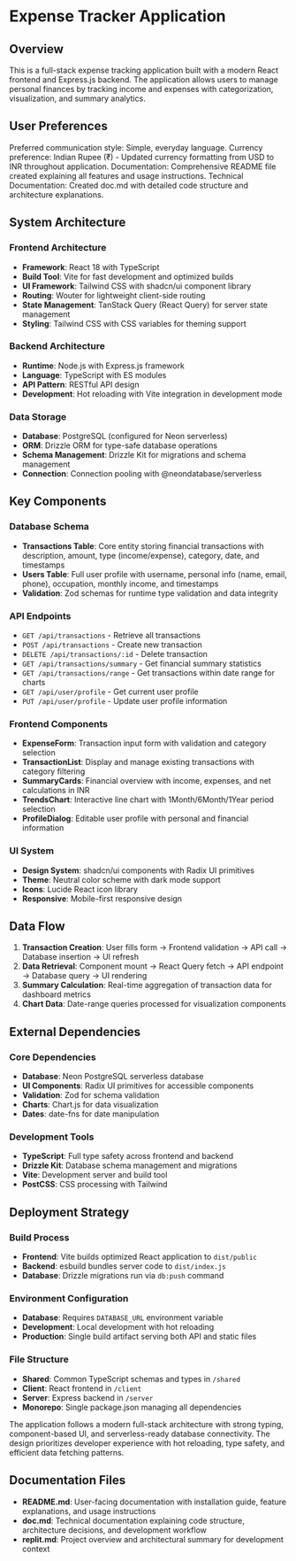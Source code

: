 # Expense Tracker Application

## Overview

This is a full-stack expense tracking application built with a modern React frontend and Express.js backend. The application allows users to manage personal finances by tracking income and expenses with categorization, visualization, and summary analytics.

## User Preferences

Preferred communication style: Simple, everyday language.
Currency preference: Indian Rupee (₹) - Updated currency formatting from USD to INR throughout application.
Documentation: Comprehensive README file created explaining all features and usage instructions.
Technical Documentation: Created doc.md with detailed code structure and architecture explanations.

## System Architecture

### Frontend Architecture
- **Framework**: React 18 with TypeScript
- **Build Tool**: Vite for fast development and optimized builds
- **UI Framework**: Tailwind CSS with shadcn/ui component library
- **Routing**: Wouter for lightweight client-side routing
- **State Management**: TanStack Query (React Query) for server state management
- **Styling**: Tailwind CSS with CSS variables for theming support

### Backend Architecture
- **Runtime**: Node.js with Express.js framework
- **Language**: TypeScript with ES modules
- **API Pattern**: RESTful API design
- **Development**: Hot reloading with Vite integration in development mode

### Data Storage
- **Database**: PostgreSQL (configured for Neon serverless)
- **ORM**: Drizzle ORM for type-safe database operations
- **Schema Management**: Drizzle Kit for migrations and schema management
- **Connection**: Connection pooling with @neondatabase/serverless

## Key Components

### Database Schema
- **Transactions Table**: Core entity storing financial transactions with description, amount, type (income/expense), category, date, and timestamps
- **Users Table**: Full user profile with username, personal info (name, email, phone), occupation, monthly income, and timestamps
- **Validation**: Zod schemas for runtime type validation and data integrity

### API Endpoints
- `GET /api/transactions` - Retrieve all transactions
- `POST /api/transactions` - Create new transaction
- `DELETE /api/transactions/:id` - Delete transaction
- `GET /api/transactions/summary` - Get financial summary statistics
- `GET /api/transactions/range` - Get transactions within date range for charts
- `GET /api/user/profile` - Get current user profile
- `PUT /api/user/profile` - Update user profile information

### Frontend Components
- **ExpenseForm**: Transaction input form with validation and category selection
- **TransactionList**: Display and manage existing transactions with category filtering
- **SummaryCards**: Financial overview with income, expenses, and net calculations in INR
- **TrendsChart**: Interactive line chart with 1Month/6Month/1Year period selection
- **ProfileDialog**: Editable user profile with personal and financial information

### UI System
- **Design System**: shadcn/ui components with Radix UI primitives
- **Theme**: Neutral color scheme with dark mode support
- **Icons**: Lucide React icon library
- **Responsive**: Mobile-first responsive design

## Data Flow

1. **Transaction Creation**: User fills form → Frontend validation → API call → Database insertion → UI refresh
2. **Data Retrieval**: Component mount → React Query fetch → API endpoint → Database query → UI rendering
3. **Summary Calculation**: Real-time aggregation of transaction data for dashboard metrics
4. **Chart Data**: Date-range queries processed for visualization components

## External Dependencies

### Core Dependencies
- **Database**: Neon PostgreSQL serverless database
- **UI Components**: Radix UI primitives for accessible components
- **Validation**: Zod for schema validation
- **Charts**: Chart.js for data visualization
- **Dates**: date-fns for date manipulation

### Development Tools
- **TypeScript**: Full type safety across frontend and backend
- **Drizzle Kit**: Database schema management and migrations
- **Vite**: Development server and build tool
- **PostCSS**: CSS processing with Tailwind

## Deployment Strategy

### Build Process
- **Frontend**: Vite builds optimized React application to `dist/public`
- **Backend**: esbuild bundles server code to `dist/index.js`
- **Database**: Drizzle migrations run via `db:push` command

### Environment Configuration
- **Database**: Requires `DATABASE_URL` environment variable
- **Development**: Local development with hot reloading
- **Production**: Single build artifact serving both API and static files

### File Structure
- **Shared**: Common TypeScript schemas and types in `/shared`
- **Client**: React frontend in `/client`
- **Server**: Express backend in `/server`
- **Monorepo**: Single package.json managing all dependencies

The application follows a modern full-stack architecture with strong typing, component-based UI, and serverless-ready database connectivity. The design prioritizes developer experience with hot reloading, type safety, and efficient data fetching patterns.

## Documentation Files

- **README.md**: User-facing documentation with installation guide, feature explanations, and usage instructions
- **doc.md**: Technical documentation explaining code structure, architecture decisions, and development workflow
- **replit.md**: Project overview and architectural summary for development context